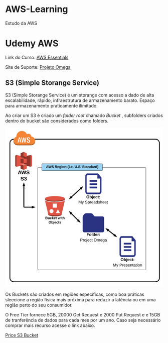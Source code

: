 # AWS-Learning

Estudo da AWS

# Udemy AWS

Link do Curso: [AWS Essentials](https://www.udemy.com/aws-essentials)

Site de Suporte: [Projeto Omega](https://www.lucidchart.com/documents/view/703f6119-4838-4bbb-bc7e-be2fb75e89e5/0) 

## S3 (Simple Storange Service)

S3 (Simple Storange Service) é um storange com acesso a dado de alta escalabilidade, rápido, infraestrutura de armazenamento barato. Espaço para armazenamento praticamente ilimitado.

Ao criar um S3 é criado um *folder root* chamado  *Bucket* , subfolders criados dentro do bucket são considerados como folders.

![Components & Struture S3](_images/S3_Structure_Bucket.png "Estrutura do S3")

Os Buckets são criados em regiões específicas, como boa práticas sleecione a região fisica mais próxima para reduzir a latência ou em uma região perto do seu consumidor.

O Free Tier fornece 5GB, 20000 Get Request e 2000 Put Request e e 15GB de tranferência de dados para cada mes por um ano. Caso seja necessário comprar mais recurso acesse o link abaixo.

[Price S3 Bucket](https://aws.amazon.com/s3/pricing/)



